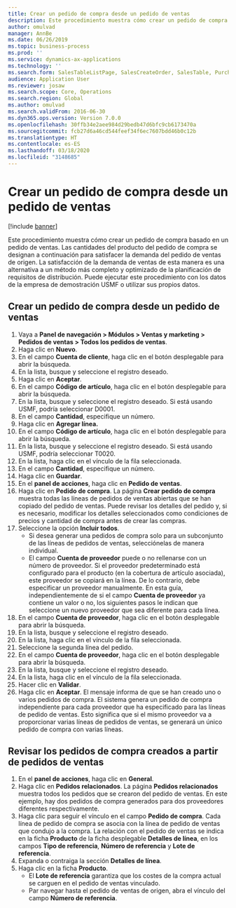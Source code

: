 ```yaml
---
title: Crear un pedido de compra desde un pedido de ventas
description: Este procedimiento muestra cómo crear un pedido de compra basado en un pedido de ventas.
author: omulvad
manager: AnnBe
ms.date: 06/26/2019
ms.topic: business-process
ms.prod: ''
ms.service: dynamics-ax-applications
ms.technology: ''
ms.search.form: SalesTableListPage, SalesCreateOrder, SalesTable, PurchCreateFromSalesOrder, VendAccountItemLookup, SalesTableReferences, PurchTable
audience: Application User
ms.reviewer: josaw
ms.search.scope: Core, Operations
ms.search.region: Global
ms.author: omulvad
ms.search.validFrom: 2016-06-30
ms.dyn365.ops.version: Version 7.0.0
ms.openlocfilehash: 30ffb34e2aee984d29bedb47d6bfc9cb6173470a
ms.sourcegitcommit: fcb27d6a46cd544feef34f6ec7607bdd46b0c12b
ms.translationtype: HT
ms.contentlocale: es-ES
ms.lasthandoff: 03/18/2020
ms.locfileid: "3148685"
---
```

# <a name="create-a-purchase-order-from-a-sales-order"></a>Crear un pedido de compra desde un pedido de ventas

[!include [banner](../../includes/banner.md)]

Este procedimiento muestra cómo crear un pedido de compra basado en un pedido de ventas. Las cantidades del producto del pedido de compra se designan a continuación para satisfacer la demanda del pedido de ventas de origen. La satisfacción de la demanda de ventas de esta manera es una alternativa a un método más completo y optimizado de la planificación de requisitos de distribución. Puede ejecutar este procedimiento con los datos de la empresa de demostración USMF o utilizar sus propios datos.


## <a name="create-a-purchase-order-from-a-sales-order"></a>Crear un pedido de compra desde un pedido de ventas
1. Vaya a **Panel de navegación > Módulos > Ventas y marketing > Pedidos de ventas > Todos los pedidos de ventas**.
2. Haga clic en **Nuevo**.
3. En el campo **Cuenta de cliente**, haga clic en el botón desplegable para abrir la búsqueda.
4. En la lista, busque y seleccione el registro deseado.
5. Haga clic en **Aceptar**.
6. En el campo **Código de artículo**, haga clic en el botón desplegable para abrir la búsqueda.
7. En la lista, busque y seleccione el registro deseado. Si está usando USMF, podría seleccionar D0001.  
8. En el campo **Cantidad**, especifique un número.
9. Haga clic en **Agregar línea.**
10. En el campo **Código de artículo**, haga clic en el botón desplegable para abrir la búsqueda.
11. En la lista, busque y seleccione el registro deseado. Si está usando USMF, podría seleccionar T0020.  
12. En la lista, haga clic en el vínculo de la fila seleccionada.
13. En el campo **Cantidad**, especifique un número.
14. Haga clic en **Guardar**.
15. En el **panel de acciones**, haga clic en **Pedido de ventas**.
16. Haga clic en **Pedido de compra**. La página **Crear pedido de compra** muestra todas las líneas de pedidos de ventas abiertas que se han copiado del pedido de ventas. Puede revisar los detalles del pedido y, si es necesario, modificar los detalles seleccionados como condiciones de precios y cantidad de compra antes de crear las compras. 
17. Seleccione la opción **Incluir todos**.
    - Si desea generar una pedidos de compra solo para un subconjunto de las líneas de pedidos de ventas, selecciónelas de manera individual.  
    - El campo **Cuenta de proveedor** puede o no rellenarse con un número de proveedor. Si el proveedor predeterminado está configurado para el producto (en la cobertura de artículo asociada), este proveedor se copiará en la línea. De lo contrario, debe especificar un proveedor manualmente.  En esta guía, independientemente de si el campo **Cuenta de proveedor** ya contiene un valor o no, los siguientes pasos le indican que seleccione un nuevo proveedor que sea diferente para cada línea.  
18. En el campo **Cuenta de proveedor**, haga clic en el botón desplegable para abrir la búsqueda.
19. En la lista, busque y seleccione el registro deseado.
20. En la lista, haga clic en el vínculo de la fila seleccionada.
21. Seleccione la segunda línea del pedido.
22. En el campo **Cuenta de proveedor**, haga clic en el botón desplegable para abrir la búsqueda.
23. En la lista, busque y seleccione el registro deseado.
24. En la lista, haga clic en el vínculo de la fila seleccionada.
25. Hacer clic en **Validar**.
26. Haga clic en **Aceptar**. El mensaje informa de que se han creado uno o varios pedidos de compra. El sistema genera un pedido de compra independiente para cada proveedor que ha especificado para las líneas de pedido de ventas. Esto significa que si el mismo proveedor va a proporcionar varias líneas de pedidos de ventas, se generará un único pedido de compra con varias líneas.  

## <a name="review-purchase-orders-created-from-sales-orders"></a>Revisar los pedidos de compra creados a partir de pedidos de ventas
1. En el **panel de acciones**, haga clic en **General**.
2. Haga clic en **Pedidos relacionados**. La página **Pedidos relacionados** muestra todos los pedidos que se crearon del pedido de ventas. En este ejemplo, hay dos pedidos de compra generados para dos proveedores diferentes respectivamente. 
3. Haga clic para seguir el vínculo en el campo **Pedido de compra**. Cada línea de pedido de compra se asocia con la línea de pedido de ventas que condujo a la compra. La relación con el pedido de ventas se indica en la ficha **Producto** de la ficha desplegable **Detalles de línea**, en los campos **Tipo de referencia**, **Número de referencia** y **Lote de referencia**.  
4. Expanda o contraiga la sección **Detalles de línea**.
5. Haga clic en la ficha **Producto**.
    - El **Lote de referencia** garantiza que los costes de la compra actual se carguen en el pedido de ventas vinculado.  
    - Par navegar hasta el pedido de ventas de origen, abra el vínculo del campo **Número de referencia**.  

